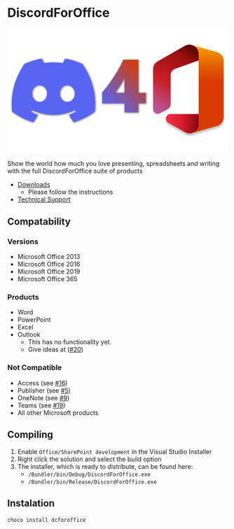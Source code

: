 ﻿# DiscordForOffice

![Logo](../assets/DiscordForOffice.png)

Show the world how much you love presenting, spreadsheets and writing with the full DiscordForOffice suite of products

- [Downloads](https://github.com/Terminal/DiscordForOffice/releases)
  - Please follow the instructions
- [Technical Support](https://discord.gg/wHgdmf4)

## Compatability

### Versions

- Microsoft Office 2013
- Microsoft Office 2016
- Microsoft Office 2019
- Microsoft Office 365

### Products

- Word
- PowerPoint
- Excel
- Outlook
  - This has no functionality yet.
  - Give ideas at ([#20](https://github.com/7coil/DiscordForOffice/issues/20))

### Not Compatible

- Access (see [#16](https://github.com/7coil/DiscordForOffice/issues/16))
- Publisher (see [#5](https://github.com/7coil/DiscordForOffice/issues/5))
- OneNote (see [#9](https://github.com/7coil/DiscordForOffice/issues/9))
- Teams (see [#19](https://github.com/7coil/DiscordForOffice/issues/19))
- All other Microsoft products

## Compiling

1. Enable `Office/SharePoint development` in the Visual Studio Installer
2. Right click the solution and select the build option
3. The installer, which is ready to distribute, can be found here:
    - `/Bundler/bin/Debug/DiscordForOffice.exe`
    - `/Bundler/bin/Release/DiscordForOffice.exe`

## Instalation

```powershell
choco install dcforoffice
```
